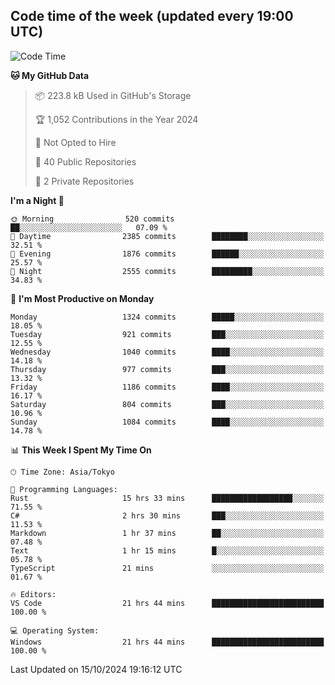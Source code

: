 ## Code time of the week (updated every 19:00 UTC)

<!--START_SECTION:waka-->
![Code Time](http://img.shields.io/badge/Code%20Time-3%2C774%20hrs-blue)

**🐱 My GitHub Data** 

> 📦 223.8 kB Used in GitHub's Storage 
 > 
> 🏆 1,052 Contributions in the Year 2024
 > 
> 🚫 Not Opted to Hire
 > 
> 📜 40 Public Repositories 
 > 
> 🔑 2 Private Repositories 
 > 
**I'm a Night 🦉** 

```text
🌞 Morning                520 commits         ██░░░░░░░░░░░░░░░░░░░░░░░   07.09 % 
🌆 Daytime                2385 commits        ████████░░░░░░░░░░░░░░░░░   32.51 % 
🌃 Evening                1876 commits        ██████░░░░░░░░░░░░░░░░░░░   25.57 % 
🌙 Night                  2555 commits        █████████░░░░░░░░░░░░░░░░   34.83 % 
```
📅 **I'm Most Productive on Monday** 

```text
Monday                   1324 commits        █████░░░░░░░░░░░░░░░░░░░░   18.05 % 
Tuesday                  921 commits         ███░░░░░░░░░░░░░░░░░░░░░░   12.55 % 
Wednesday                1040 commits        ████░░░░░░░░░░░░░░░░░░░░░   14.18 % 
Thursday                 977 commits         ███░░░░░░░░░░░░░░░░░░░░░░   13.32 % 
Friday                   1186 commits        ████░░░░░░░░░░░░░░░░░░░░░   16.17 % 
Saturday                 804 commits         ███░░░░░░░░░░░░░░░░░░░░░░   10.96 % 
Sunday                   1084 commits        ████░░░░░░░░░░░░░░░░░░░░░   14.78 % 
```


📊 **This Week I Spent My Time On** 

```text
🕑︎ Time Zone: Asia/Tokyo

💬 Programming Languages: 
Rust                     15 hrs 33 mins      ██████████████████░░░░░░░   71.55 % 
C#                       2 hrs 30 mins       ███░░░░░░░░░░░░░░░░░░░░░░   11.53 % 
Markdown                 1 hr 37 mins        ██░░░░░░░░░░░░░░░░░░░░░░░   07.48 % 
Text                     1 hr 15 mins        █░░░░░░░░░░░░░░░░░░░░░░░░   05.78 % 
TypeScript               21 mins             ░░░░░░░░░░░░░░░░░░░░░░░░░   01.67 % 

🔥 Editors: 
VS Code                  21 hrs 44 mins      █████████████████████████   100.00 % 

💻 Operating System: 
Windows                  21 hrs 44 mins      █████████████████████████   100.00 % 
```


 Last Updated on 15/10/2024 19:16:12 UTC
<!--END_SECTION:waka-->